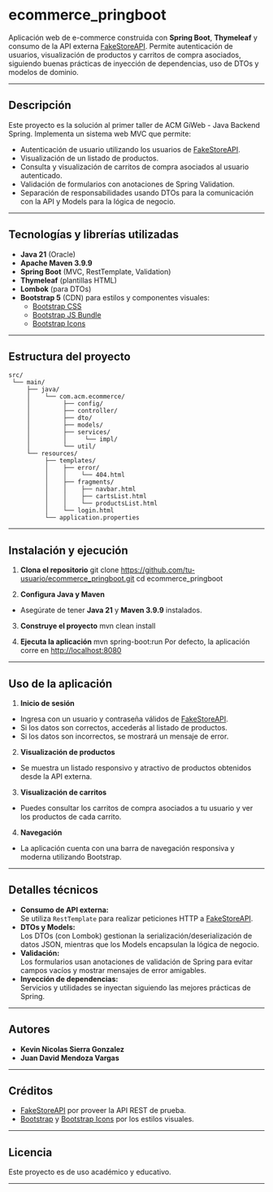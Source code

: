 # ecommerce_pringboot

Aplicación web de e-commerce construida con **Spring Boot**, **Thymeleaf** y consumo de la API externa [FakeStoreAPI](https://fakestoreapi.com/). Permite autenticación de usuarios, visualización de productos y carritos de compra asociados, siguiendo buenas prácticas de inyección de dependencias, uso de DTOs y modelos de dominio.

---

## Descripción

Este proyecto es la solución al primer taller de ACM GiWeb - Java Backend Spring. Implementa un sistema web MVC que permite:

- Autenticación de usuario utilizando los usuarios de [FakeStoreAPI](https://fakestoreapi.com/).
- Visualización de un listado de productos.
- Consulta y visualización de carritos de compra asociados al usuario autenticado.
- Validación de formularios con anotaciones de Spring Validation.
- Separación de responsabilidades usando DTOs para la comunicación con la API y Models para la lógica de negocio.

---

## Tecnologías y librerías utilizadas

- **Java 21** (Oracle)
- **Apache Maven 3.9.9**
- **Spring Boot** (MVC, RestTemplate, Validation)
- **Thymeleaf** (plantillas HTML)
- **Lombok** (para DTOs)
- **Bootstrap 5** (CDN) para estilos y componentes visuales:
  - [Bootstrap CSS](https://cdn.jsdelivr.net/npm/bootstrap@5.0.2/dist/css/bootstrap.min.css)
  - [Bootstrap JS Bundle](https://cdn.jsdelivr.net/npm/bootstrap@5.0.2/dist/js/bootstrap.bundle.min.js)
  - [Bootstrap Icons](https://cdn.jsdelivr.net/npm/bootstrap-icons@1.10.5/font/bootstrap-icons.css)

---

## Estructura del proyecto

```
src/
 └── main/
     ├── java/
     │    └── com.acm.ecommerce/
     │         ├── config/
     │         ├── controller/
     │         ├── dto/
     │         ├── models/
     │         ├── services/
     │         │     └── impl/
     │         └── util/
     └── resources/
          ├── templates/
          │    ├── error/
          │    │    └── 404.html
          │    ├── fragments/
          │    │    ├── navbar.html
          │    │    ├── cartsList.html
          │    │    └── productsList.html
          │    └── login.html
          └── application.properties
```
---

## Instalación y ejecución

1. **Clona el repositorio**
git clone https://github.com/tu-usuario/ecommerce_pringboot.git
cd ecommerce_pringboot

2. **Configura Java y Maven**
- Asegúrate de tener **Java 21** y **Maven 3.9.9** instalados.

3. **Construye el proyecto**
mvn clean install

4. **Ejecuta la aplicación**
mvn spring-boot:run
Por defecto, la aplicación corre en [http://localhost:8080](http://localhost:8080)

---

## Uso de la aplicación

1. **Inicio de sesión**
- Ingresa con un usuario y contraseña válidos de [FakeStoreAPI](https://fakestoreapi.com/users).
- Si los datos son correctos, accederás al listado de productos.
- Si los datos son incorrectos, se mostrará un mensaje de error.

2. **Visualización de productos**
- Se muestra un listado responsivo y atractivo de productos obtenidos desde la API externa.

3. **Visualización de carritos**
- Puedes consultar los carritos de compra asociados a tu usuario y ver los productos de cada carrito.

4. **Navegación**
- La aplicación cuenta con una barra de navegación responsiva y moderna utilizando Bootstrap.

---

## Detalles técnicos

- **Consumo de API externa:**  
Se utiliza `RestTemplate` para realizar peticiones HTTP a [FakeStoreAPI](https://fakestoreapi.com/).
- **DTOs y Models:**  
Los DTOs (con Lombok) gestionan la serialización/deserialización de datos JSON, mientras que los Models encapsulan la lógica de negocio.
- **Validación:**  
Los formularios usan anotaciones de validación de Spring para evitar campos vacíos y mostrar mensajes de error amigables.
- **Inyección de dependencias:**  
Servicios y utilidades se inyectan siguiendo las mejores prácticas de Spring.

---

## Autores

- **Kevin Nicolas Sierra Gonzalez**
- **Juan David Mendoza Vargas**

---

## Créditos

- [FakeStoreAPI](https://fakestoreapi.com/) por proveer la API REST de prueba.
- [Bootstrap](https://getbootstrap.com/) y [Bootstrap Icons](https://icons.getbootstrap.com/) por los estilos visuales.

---

## Licencia

Este proyecto es de uso académico y educativo.

---

